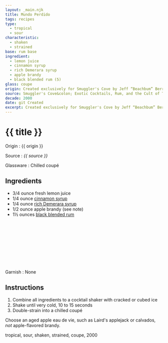 ```yaml
---
layout: _main.njk
title: Mundo Perdido
tags: recipes
type:
  - tropical
  - sour
characteristic:
  - shaken
  - strained
base: rum base
ingredient:
  - lemon juice
  - cinnamon syrup
  - rich Demerara syrup
  - apple brandy
  - black blended rum (5)
glass: coupe
origin: Created exclusively for Smuggler's Cove by Jeff “Beachbum” Berry in 2009.
source: Smuggler's Cove&colon; Exotic Cocktails, Rum, and the Cult of Tiki
decade: 2000
date: git Created
excerpt: Created exclusively for Smuggler's Cove by Jeff “Beachbum” Berry in 2009.
---
```

<!-- markdownlint-disable MD025 -->
# {{ title }}
<!-- markdownlint-enable MD025 -->

Origin
  : {{ origin }}

Source
  : <cite><span data-pagefind-filter="Source">{{ source }}</span></cite>

Glassware
  : Chilled coupé

## Ingredients

* 3/4 ounce fresh lemon juice
* 1/4 ounce [cinnamon syrup](/mixes/cinnamon-syrup)
* 1/4 ounce [rich Demerara syrup](/mixes/2-1-simple-syrup)
* 1/2 ounce apple brandy (see note)
* 1&frac12; ounces [black blended rum](/11-rum-black-blended/)<icon-l space="1em" class="bigger" label="(5)"><span class="with-icon"><svg class="icon"><use href="/assets/images/icons/circle-5.svg#circle-5"></use></svg></span></icon-l>

Garnish
  : <span data-pagefind-filter="Garnish">None</span>

## Instructions

1. Combine all ingredients to a cocktail shaker with cracked or cubed ice
2. Shake until very cold, 10 to 15 seconds
3. Double-strain into a chilled coupé

<tiki-callout type="info">

  Choose an aged apple <span lang="fr">eau de vie</span>, such as Laird's applejack or calvados, *not* apple-flavored brandy.
</tiki-callout>

<div
  class="sr-only"
  data-cat[0]="Drink"
  data-type[0]="Tropical"
  data-type[1]="Sour"
  data-char[0]="Shaken"
  data-char[1]="Strained"
  data-base[0]="Rum/Cane spirits"
  data-ingredient[0]="Lemon juice"
  data-ingredient[1]="Cinnamon syrup"
  data-ingredient[2]="Rich Demerara syrup"
  data-ingredient[3]="Brandy, apple"
  data-ingredient[4]="Calvados"
  data-ingredient[5]="Black blended rum [5]"
  data-juice[0]="Lemon juice"
  data-syrup[0]="Cinnamon syrup"
  data-syrup[1]="Rich Demerara syrup"
  data-liquor[0]="Brandy, apple"
  data-liquor[1]="Calvados"
  data-liquor[2]="Black blended rum [5]"
  data-origin[0]="Jeff “Beachbum” Berry"
  data-origin[1]="Smuggler’s Cove"
  data-glass[0]="Coupé"
  data-decade[0]="2000"
  data-pagefind-filter="
    Category[data-cat[0]],
    Category[data-cat[0]],
    Type[data-type[0]],
    Type[data-type[1]],
    Characteristic[data-char[0]],
    Characteristic[data-char[1]],
    Base[data-base[0]],
    Ingredient[data-ingredient[0]],
    Ingredient[data-ingredient[1]],
    Ingredient[data-ingredient[2]],
    Ingredient[data-ingredient[3]],
    Ingredient[data-ingredient[4]],
    Ingredient[data-ingredient[5]],
    Juice[data-juice[0]],
    Syrup[data-syrup[0]],
    Syrup[data-syrup[1]],
    Liquor[data-liquor[0]],
    Liquor[data-liquor[1]],
    Liquor[data-liquor[2]],
    Origin[data-origin[0]],
    Origin[data-origin[1]],
    Glassware[data-glass[0]],
    Decade[data-decade[0]]
  "
>
</div>

<div class="keywords" aria-hidden>tropical, sour, shaken, strained, coupe, 2000</div>
